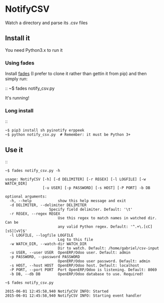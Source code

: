 NotifyCSV
=========

Watch a directory and parse its .csv files

Install it
----------

You need Python3.x to run it 

### Using fades

Install [fades](https://github.com/PyAr/fades) (I prefer to clone it rather than gettin it from pip) and then simply run:

::
    ~$ fades notify_csv.py

It's running!

### Long install 

::

    ~$ pip3 install sh pyinotify erppeek
    ~$ python notify_csv.py  # Remember: it must be Python 3+

Use it 
------

::

    ~$ fades notify_csv.py -h

    usage: NotifyCSV [-h] [-d DELIMITER] [-r REGEX] [-l LOGFILE] [-w WATCH_DIR]
                     [-u USER] [-p PASSWORD] [-s HOST] [-P PORT] -b DB

    optional arguments:
      -h, --help            show this help message and exit
      -d DELIMITER, --delimiter DELIMITER
                        Specify field delimiter. Default: '\t'
      -r REGEX, --regex REGEX
                            Use this regex to match names in watched dir. Can be
                            any valid Python regex. Default: '^.+\.[cC][sS][vV]$'
      -l LOGFILE, --logfile LOGFILE
                            Log to this file
      -w WATCH_DIR, --watch-dir WATCH_DIR
                            Dir to watch. Default: /home/gabriel/csv-input
      -u USER, --user USER  OpenERP/Odoo user. Default: admin
      -p PASSWORD, --password PASSWORD
                            OpenERP/Odoo user password. Default: admin
      -s HOST, --host HOST  OpenERP/Odoo host. Default: localhost
      -P PORT, --port PORT  Port OpenERP/Odoo is listening. Default: 8069
      -b DB, --db DB        OpenERP/Odoo database to use. Required!

    ~$ fades notify_csv.py 

    2015-06-01 12:45:58,940 NotifyCSV INFO: Started
    2015-06-01 12:45:58,940 NotifyCSV INFO: Starting event handler
